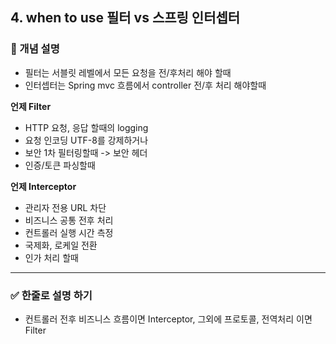 ## 4. when to use 필터 vs 스프링 인터셉터

### 🧠 개념 설명
- 필터는 서블릿 레벨에서 모든 요청을 전/후처리 해야 할때
- 인터셉터는 Spring mvc 흐름에서 controller 전/후 처리 해야할때

**언제 Filter**
- HTTP 요청, 응답 할때의 logging
- 요청 인코딩 UTF-8를 강제하거나
- 보안 1차 필터링할때 -> 보안 헤더
- 인증/토큰 파싱할때 

**언제 Interceptor**
- 관리자 전용 URL 차단
- 비즈니스 공통 전후 처리
- 컨트롤러 실행 시간 측정
- 국제화, 로케일 전환
- 인가 처리 할때


---
### ✅ 한줄로 설명 하기

- 컨트롤러 전후 비즈니스 흐름이면 Interceptor, 그외에 프로토콜, 전역처리 이면 Filter
